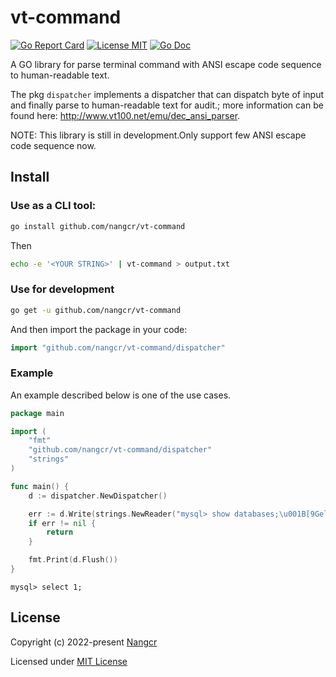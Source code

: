 # vt-command

[![Go Report Card](https://goreportcard.com/badge/github.com/nangcr/vt-command?style=flat-square)](https://goreportcard.com/report/github.com/nangcr/vt-command)
[![License MIT](https://img.shields.io/badge/license-MIT-blue.svg)](https://raw.githubusercontent.com/nangcr/vt-command/master/LICENSE)
[![Go Doc](https://img.shields.io/badge/godoc-reference-blue.svg?style=flat-square)](https://godoc.org/github.com/nangcr/vt-command)

A GO library for parse terminal command with ANSI escape code sequence to human-readable text.

The pkg `dispatcher` implements a dispatcher that can dispatch byte of input and finally parse to human-readable text for audit.; more information can be found here: http://www.vt100.net/emu/dec_ansi_parser.

NOTE: This library is still in development.Only support few ANSI escape code sequence now.

## Install

### Use as a CLI tool:
```bash
go install github.com/nangcr/vt-command
```
Then
```bash
echo -e '<YOUR STRING>' | vt-command > output.txt
```

### Use for development

```bash
go get -u github.com/nangcr/vt-command
```

And then import the package in your code:

```go
import "github.com/nangcr/vt-command/dispatcher"
```

### Example

An example described below is one of the use cases.

```go
package main

import (
	"fmt"
	"github.com/nangcr/vt-command/dispatcher"
	"strings"
)

func main() {
	d := dispatcher.NewDispatcher()

	err := d.Write(strings.NewReader("mysql> show databases;\u001B[9Gelect 1;\u001B[K"))
	if err != nil {
		return
	}

	fmt.Print(d.Flush())
}
```


```
mysql> select 1;
```


## License

Copyright (c) 2022-present [Nangcr](https://github.com/nangcr)

Licensed under [MIT License](./LICENSE)
